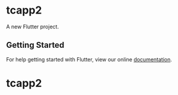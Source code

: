 # tcapp2

A new Flutter project.

## Getting Started

For help getting started with Flutter, view our online
[documentation](https://flutter.io/).
# tcapp2
